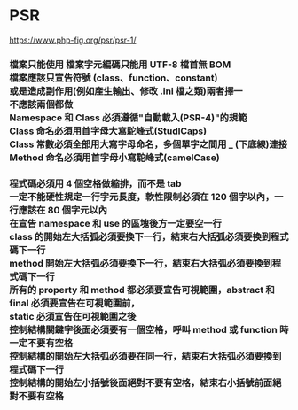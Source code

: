 # PSR

https://www.php-fig.org/psr/psr-1/

<h3>
檔案只能使用 <?php 和 <?= 標籤<br>
檔案字元編碼只能用 UTF-8 檔首無 BOM<br>
檔案應該只宣告符號 (class、function、constant)<br>
或是造成副作用(例如產生輸出、修改 .ini 檔之類)兩者擇一<br>
不應該兩個都做<br>
Namespace 和 Class 必須遵循"自動載入(PSR-4)"的規範<br>
Class 命名必須用首字母大寫駝峰式(StudlCaps)<br>
Class 常數必須全部用大寫字母命名，多個單字之間用 _ (下底線)連接<br>
Method 命名必須用首字母小寫駝峰式(camelCase)<br>
</h3>
<h3>
程式碼必須用 4 個空格做縮排，而不是 tab<br>
一定不能硬性規定一行字元長度，軟性限制必須在 120 個字以內，一行應該在 80 個字元以內<br>
在宣告 namespace 和 use 的區塊後方一定要空一行<br>
class 的開始左大括弧必須要換下一行，結束右大括弧必須要換到程式碼下一行<br>
method 開始左大括弧必須要換下一行，結束右大括弧必須要換到程式碼下一行<br>
所有的 property 和 method 都必須要宣告可視範圍，abstract 和 final 必須要宣告在可視範圍前，<br>
static 必須宣告在可視範圍之後<br>
控制結構關鍵字後面必須要有一個空格，呼叫 method 或 function 時一定不要有空格<br>
控制結構的開始左大括弧必須要在同一行，結束右大括弧必須要換到程式碼下一行<br>
控制結構的開始左小括號後面絕對不要有空格，結束右小括號前面絕對不要有空格<br>
</h3>
